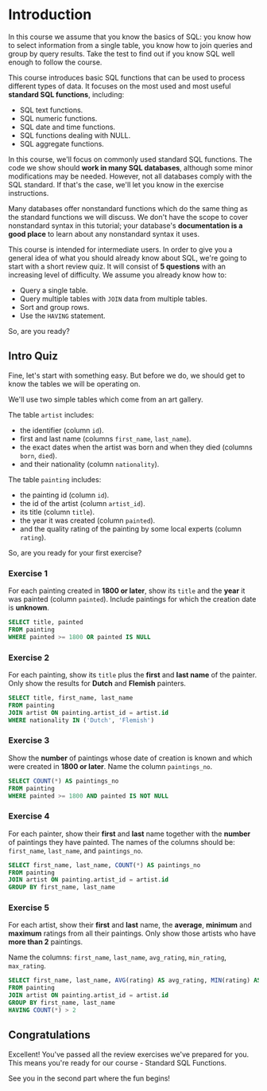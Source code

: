 # Introduction

In this course we assume that you know the basics of SQL: you know how to select information from a single table, you know how to join queries and group by query results. Take the test to find out if you know SQL well enough to follow the course.

This course introduces basic SQL functions that can be used to process different types of data. It focuses on the most used and most useful **standard SQL functions**, including:

- SQL text functions.
- SQL numeric functions.
- SQL date and time functions.
- SQL functions dealing with NULL.
- SQL aggregate functions.

In this course, we'll focus on commonly used standard SQL functions. The code we show should **work in many SQL databases**, although some minor modifications may be needed. However, not all databases comply with the SQL standard. If that's the case, we'll let you know in the exercise instructions.

Many databases offer nonstandard functions which do the same thing as the standard functions we will discuss. We don't have the scope to cover nonstandard syntax in this tutorial; your database's **documentation is a good place** to learn about any nonstandard syntax it uses.

This course is intended for intermediate users. In order to give you a general idea of what you should already know about SQL, we're going to start with a short review quiz. It will consist of **5 questions** with an increasing level of difficulty. We assume you already know how to:

- Query a single table.
- Query multiple tables with `JOIN` data from multiple tables.
- Sort and group rows.
- Use the `HAVING` statement.

So, are you ready?

## Intro Quiz

Fine, let's start with something easy. But before we do, we should get to know the tables we will be operating on.

We'll use two simple tables which come from an art gallery.

The table `artist` includes:

- the identifier (column `id`).
- first and last name (columns `first_name`, `last_name`).
- the exact dates when the artist was born and when they died (columns `born`, `died`).
- and their nationality (column `nationality`).

The table `painting` includes:

- the painting id (column `id`).
- the id of the artist (column `artist_id`).
- its title (column `title`).
- the year it was created (column `painted`).
- and the quality rating of the painting by some local experts (column `rating`).

So, are you ready for your first exercise?

### Exercise 1

For each painting created in **1800 or later**, show its `title` and the **year** it was painted (column `painted`). Include paintings for which the creation date is **unknown**.

```sql
SELECT title, painted
FROM painting
WHERE painted >= 1800 OR painted IS NULL
```

### Exercise 2

For each painting, show its `title` plus the **first** and **last name** of the painter. Only show the results for **Dutch** and **Flemish** painters.

```sql
SELECT title, first_name, last_name
FROM painting
JOIN artist ON painting.artist_id = artist.id
WHERE nationality IN ('Dutch', 'Flemish')
```

### Exercise 3

Show the **number** of paintings whose date of creation is known and which were created in **1800 or later**. Name the column `paintings_no`.

```sql
SELECT COUNT(*) AS paintings_no
FROM painting
WHERE painted >= 1800 AND painted IS NOT NULL
```

### Exercise 4

For each painter, show their **first** and **last** name together with the **number** of paintings they have painted. The names of the columns should be: `first_name`, `last_name`, and `paintings_no`.

```sql
SELECT first_name, last_name, COUNT(*) AS paintings_no
FROM painting
JOIN artist ON painting.artist_id = artist.id
GROUP BY first_name, last_name
```

### Exercise 5

For each artist, show their **first** and **last** name, the **average**, **minimum** and **maximum** ratings from all their paintings. Only show those artists who have **more than 2** paintings.

Name the columns: `first_name`, `last_name`, `avg_rating`, `min_rating`, `max_rating`.

```sql
SELECT first_name, last_name, AVG(rating) AS avg_rating, MIN(rating) AS min_rating, MAX(rating) AS max_rating
FROM painting
JOIN artist ON painting.artist_id = artist.id
GROUP BY first_name, last_name
HAVING COUNT(*) > 2
```

## Congratulations

Excellent! You've passed all the review exercises we've prepared for you. This means you're ready for our course - Standard SQL Functions.

See you in the second part where the fun begins!




